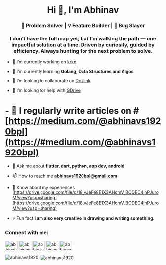 <h1 align="center">Hi 👋, I'm Abhinav</h1>
<h3 align="center">🚀 Problem Solver | 💡 Feature Builder | 🐛 Bug Slayer </h3>
  <h3 align="center">I don’t have the full map yet, but I’m walking the path — one impactful solution at a time. Driven by curiosity, guided by efficiency. Always hunting for the next problem to solve.</h3>


- 🔭 I’m currently working on [krkn](https://github.com/krkn-chaos/krkn)

- 🌱 I’m currently learning **Golang, Data Structures and Algos**

- 👯 I’m looking to collaborate on [Drizlink](https://github.com/Harsh2563/DrizLink_Cli)

- 🤝 I’m looking for help with [GDrive](https://github.com/abhinavs1920/GDrive)

# - 📝 I regularly write articles on #[https://medium.com/@abhinavs1920bpl](https://#medium.com/@abhinavs1920bpl)

- 💬 Ask me about **flutter, dart, python, app dev, android**

- 📫 How to reach me **abhinavs1920bpl@gmail.com**

- 📄 Know about my experiences [https://drive.google.com/file/d/18_vJeFe8E1X3AHcmV_BODEC4jnPJuroM/view?usp=sharing](https://drive.google.com/file/d/18_vJeFe8E1X3AHcmV_BODEC4jnPJuroM/view?usp=sharing)

- ⚡ Fun fact **I am also very creative in drawing and writing something.**

<h3 align="left">Connect with me:</h3>
<p align="left">
<a href="https://twitter.com/abhinavs1920" target="blank"><img align="center" src="https://raw.githubusercontent.com/rahuldkjain/github-profile-readme-generator/master/src/images/icons/Social/twitter.svg" alt="abhinavs1920" height="30" width="40" /></a>
<a href="https://linkedin.com/in/abhinavs1920" target="blank"><img align="center" src="https://raw.githubusercontent.com/rahuldkjain/github-profile-readme-generator/master/src/images/icons/Social/linked-in-alt.svg" alt="abhinavs1920" height="30" width="40" /></a>
<a href="https://medium.com/abhinavs1920" target="blank"><img align="center" src="https://raw.githubusercontent.com/rahuldkjain/github-profile-readme-generator/master/src/images/icons/Social/medium.svg" alt="abhinavs1920" height="30" width="40" /></a>
<a href="https://www.leetcode.com/abhinavs1920" target="blank"><img align="center" src="https://raw.githubusercontent.com/rahuldkjain/github-profile-readme-generator/master/src/images/icons/Social/leet-code.svg" alt="abhinavs1920" height="30" width="40" /></a>
<a href="https://discord.gg/abhinavs1920" target="blank"><img align="center" src="https://raw.githubusercontent.com/rahuldkjain/github-profile-readme-generator/master/src/images/icons/Social/discord.svg" alt="abhinavs1920" height="30" width="40" /></a>
</p>

<p><img align="left" src="https://github-readme-stats.vercel.app/api/top-langs?username=abhinavs1920&show_icons=true&locale=en&layout=compact" alt="abhinavs1920" /></p>

<p>&nbsp;<img align="center" src="https://github-readme-stats.vercel.app/api?username=abhinavs1920&show_icons=true&locale=en" alt="abhinavs1920" /></p>
